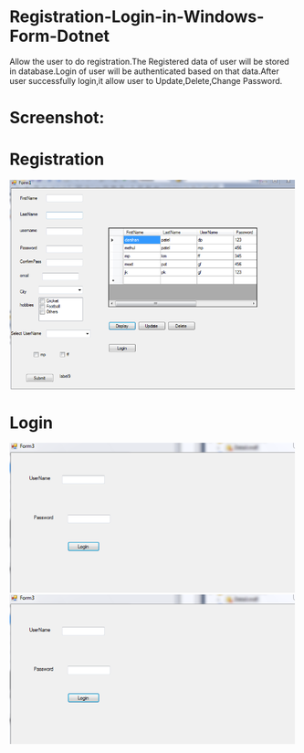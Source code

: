 # Registration-Login-in-Windows-Form-Dotnet
Allow the user to do registration.The Registered data of user will be stored in database.Login of user will be authenticated based on that data.After user successfully login,it allow user to Update,Delete,Change Password.
# Screenshot:
# Registration 
<img src="registr.PNG" width="500"></img>               
# Login
<img src="log.PNG" width="500"></img>
<img src="log.PNG" width="500"></img>
